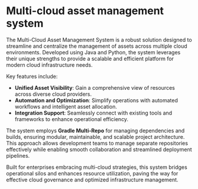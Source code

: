 # Multi-cloud asset management system

The Multi-Cloud Asset Management System is a robust solution designed to streamline and centralize the management of assets across multiple cloud environments. Developed using Java and Python, the system leverages their unique strengths to provide a scalable and efficient platform for modern cloud infrastructure needs.

Key features include:

- **Unified Asset Visibility**: Gain a comprehensive view of resources across diverse cloud providers.
- **Automation and Optimization**: Simplify operations with automated workflows and intelligent asset allocation.
- **Integration Support**: Seamlessly connect with existing tools and frameworks to enhance operational efficiency.

The system employs **Gradle Multi-Repo** for managing dependencies and builds, ensuring modular, maintainable, and scalable project architecture. This approach allows development teams to manage separate repositories effectively while enabling smooth collaboration and streamlined deployment pipelines. 

Built for enterprises embracing multi-cloud strategies, this system bridges operational silos and enhances resource utilization, paving the way for effective cloud governance and optimized infrastructure management.
